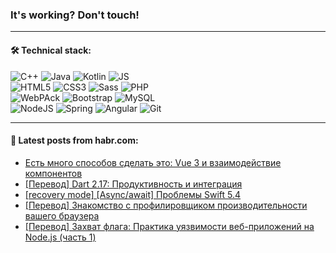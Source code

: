 ### It's working? Don't touch!

---

#### 🛠️ Technical stack:

![C++](https://img.shields.io/badge/C++-informational?logo=c%2B%2B&style=flat&logoColor=white&color=9C033A)
![Java](https://img.shields.io/badge/Java-informational?logo=java&style=flat&logoColor=white&color=007396)
![Kotlin](https://img.shields.io/badge/Kotlin-informational?logo=Kotlin&style=flat&logoColor=white&color=0095D5)
![JS](https://img.shields.io/badge/JS-informational?logo=javaScript&style=flat&logoColor=black&color=F7Df1E) <br>
![HTML5](https://img.shields.io/badge/HTML5-informational?logo=html5&style=flat&logoColor=white&color=E34F26)
![CSS3](https://img.shields.io/badge/CSS3-informational?logo=css3&style=flat&logoColor=white&color=157286)
![Sass](https://img.shields.io/badge/Saas-informational?logo=sass&style=flat&logoColor=white&color=hotpink)
![PHP](https://img.shields.io/badge/PHP-informational?logo=php&style=flat&logoColor=white&color=777BB4) <br>
![WebPAck](https://img.shields.io/badge/WebPack-informational?logo=webPack&style=flat&logoColor=white&color=FF6F00)
![Bootstrap](https://img.shields.io/badge/Bootstrap-informational?logo=Bootstrap&style=flat&logoColor=white&color=7952B3)
![MySQL](https://img.shields.io/badge/MySQL-informational?logo=MySQL&style=flat&logoColor=white&color=00f) <br>
![NodeJS](https://img.shields.io/badge/NodeJS-informational?logo=node.js&style=flat&logoColor=white&color=43853D)
![Spring](https://img.shields.io/badge/Spring-informational?logo=Spring&style=flat&logoColor=white&color=0A9EDC)
![Angular](https://img.shields.io/badge/Vue-informational?logo=vue.js&style=flat&logoColor=white&color=red)
![Git](https://img.shields.io/badge/Git-informational?logo=git&style=flat&logoColor=white&color=darkorange)

___

#### 💬 Latest posts from habr.com:

<!-- BLOG-POST-LIST:START -->
- [Есть много способов сделать это: Vue 3 и взаимодействие компонентов](https://habr.com/ru/post/668072/?utm_source=habrahabr&utm_medium=rss&utm_campaign=668072)
- [[Перевод] Dart 2.17: Продуктивность и интеграция](https://habr.com/ru/post/667990/?utm_source=habrahabr&utm_medium=rss&utm_campaign=667990)
- [[recovery mode] [Async/await] Проблемы Swift 5.4](https://habr.com/ru/post/668018/?utm_source=habrahabr&utm_medium=rss&utm_campaign=668018)
- [[Перевод] Знакомство с профилировщиком производительности вашего браузера](https://habr.com/ru/post/668008/?utm_source=habrahabr&utm_medium=rss&utm_campaign=668008)
- [[Перевод] Захват флага: Практика уязвимости веб-приложений на Node.js &lpar;часть 1&rpar;](https://habr.com/ru/post/667926/?utm_source=habrahabr&utm_medium=rss&utm_campaign=667926)
<!-- BLOG-POST-LIST:END -->
